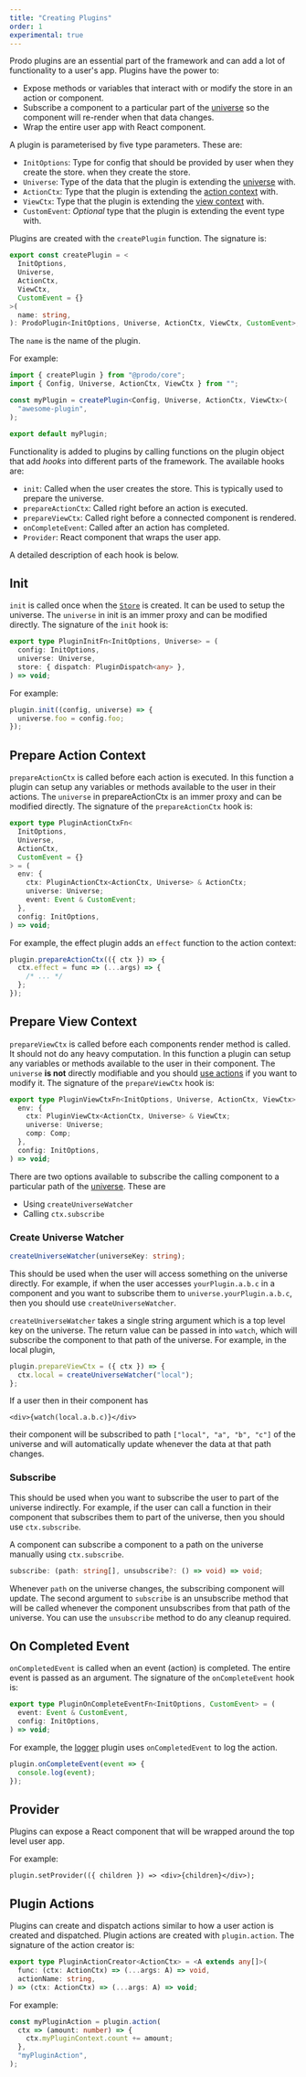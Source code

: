 ```yaml
---
title: "Creating Plugins"
order: 1
experimental: true
---
```


Prodo plugins are an essential part of the framework and can add a lot of
functionality to a user's app. Plugins have the power to:

- Expose methods or variables that interact with or modify the store in an
  action or component.
- Subscribe a component to a particular part of the [universe](./universe) so
  the component will re-render when that data changes.
- Wrap the entire user app with React component.

A plugin is parameterised by five type parameters. These are:

- `InitOptions`: Type for config that should be provided by user when they
  create the store.
  when they create the store.
- `Universe`: Type of the data that the plugin is extending the
  [universe](./universe) with.
- `ActionCtx`: Type that the plugin is extending the [action context](#prepare-action-context) with.
- `ViewCtx`: Type that the plugin is extending the [view context](#prepare-view-context) with.
- `CustomEvent`: _Optional_ type that the plugin is extending the event type with.

Plugins are created with the `createPlugin` function. The signature is:

```ts
export const createPlugin = <
  InitOptions,
  Universe,
  ActionCtx,
  ViewCtx,
  CustomEvent = {}
>(
  name: string,
): ProdoPlugin<InitOptions, Universe, ActionCtx, ViewCtx, CustomEvent>;
```

The `name` is the name of the plugin.

For example:

```ts
import { createPlugin } from "@prodo/core";
import { Config, Universe, ActionCtx, ViewCtx } from "";

const myPlugin = createPlugin<Config, Universe, ActionCtx, ViewCtx>(
  "awesome-plugin",
);

export default myPlugin;
```

Functionality is added to plugins by calling functions on the plugin object that
add _hooks_ into different parts of the framework. The available hooks are:

- `init`: Called when the user creates the store. This is typically used to
  prepare the universe.
- `prepareActionCtx`: Called right before an action is executed.
- `prepareViewCtx`: Called right before a connected component is rendered.
- `onCompleteEvent`: Called after an action has completed.
- `Provider`: React component that wraps the user app.

A detailed description of each hook is below.

## Init

`init` is called once when the [`Store`](/api-reference/store) is created. It
can be used to setup the universe. The `universe` in init is an immer proxy and
can be modified directly. The signature of the `init` hook is:

```ts
export type PluginInitFn<InitOptions, Universe> = (
  config: InitOptions,
  universe: Universe,
  store: { dispatch: PluginDispatch<any> },
) => void;
```

For example:

```ts
plugin.init((config, universe) => {
  universe.foo = config.foo;
});
```

## Prepare Action Context

`prepareActionCtx` is called before each action is executed. In this function a
plugin can setup any variables or methods available to the user in their
actions. The `universe` in prepareActionCtx is an immer proxy and can be
modified directly. The signature of the `prepareActionCtx` hook is:

```ts
export type PluginActionCtxFn<
  InitOptions,
  Universe,
  ActionCtx,
  CustomEvent = {}
> = (
  env: {
    ctx: PluginActionCtx<ActionCtx, Universe> & ActionCtx;
    universe: Universe;
    event: Event & CustomEvent;
  },
  config: InitOptions,
) => void;
```

For example, the effect plugin adds an `effect` function to the action context:

```ts
plugin.prepareActionCtx(({ ctx }) => {
  ctx.effect = func => (...args) => {
    /* ... */
  };
});
```

## Prepare View Context

`prepareViewCtx` is called before each components render method is called. It
should not do any heavy computation. In this function a plugin can setup any
variables or methods available to the user in their component. The `universe`
**is not** directly modifiable and you should [use actions](#plugin-actions) if
you want to modify it. The signature of the `prepareViewCtx` hook is:

```ts
export type PluginViewCtxFn<InitOptions, Universe, ActionCtx, ViewCtx> = (
  env: {
    ctx: PluginViewCtx<ActionCtx, Universe> & ViewCtx;
    universe: Universe;
    comp: Comp;
  },
  config: InitOptions,
) => void;
```

There are two options available to subscribe the calling component to a
particular path of the [universe](./universe). These are

- Using `createUniverseWatcher`
- Calling `ctx.subscribe`

### Create Universe Watcher

```ts
createUniverseWatcher(universeKey: string);
```

This should be used when the user will access something on the universe
directly. For example, if when the user accesses `yourPlugin.a.b.c` in a
component and you want to subscribe them to `universe.yourPlugin.a.b.c`, then
you should use `createUniverseWatcher`.

`createUniverseWatcher` takes a single string argument which is a top level key
on the universe. The return value can be passed in into `watch`, which will
subscribe the component to that path of the universe. For example, in the local
plugin,

```ts
plugin.prepareViewCtx = ({ ctx }) => {
  ctx.local = createUniverseWatcher("local");
};
```

If a user then in their component has

```tsx
<div>{watch(local.a.b.c)}</div>
```

their component will be subscribed to path `["local", "a", "b", "c"]` of the
universe and will automatically update whenever the data at that path changes.

### Subscribe

This should be used when you want to subscribe the user to part of the universe
indirectly. For example, if the user can call a function in their component that
subscribes them to part of the universe, then you should use `ctx.subscribe`.

A component can subscribe a component to a path on the universe manually using `ctx.subscribe`.

```ts
subscribe: (path: string[], unsubscribe?: () => void) => void;
```

Whenever `path` on the universe changes, the subscribing component will update.
The second argument to `subscribe` is an unsubscribe method that will be called
whenever the component unsubscribes from that path of the universe. You can use
the `unsubscribe` method to do any cleanup required.

## On Completed Event

`onCompletedEvent` is called when an event (action) is completed. The entire
event is passed as an argument. The signature of the `onCompleteEvent` hook is:

```ts
export type PluginOnCompleteEventFn<InitOptions, CustomEvent> = (
  event: Event & CustomEvent,
  config: InitOptions,
) => void;
```

For example, the [logger](/plugins/logger) plugin uses `onCompletedEvent` to log the action.

```ts
plugin.onCompleteEvent(event => {
  console.log(event);
});
```

## Provider

Plugins can expose a React component that will be wrapped around the top
level user app.

For example:

```tsx
plugin.setProvider(({ children }) => <div>{children}</div>);
```

## Plugin Actions

Plugins can create and dispatch actions similar to how a user action is created
and dispatched. Plugin actions are created with `plugin.action`. The signature
of the action creator is:

```ts
export type PluginActionCreator<ActionCtx> = <A extends any[]>(
  func: (ctx: ActionCtx) => (...args: A) => void,
  actionName: string,
) => (ctx: ActionCtx) => (...args: A) => void;
```

For example:

```ts
const myPluginAction = plugin.action(
  ctx => (amount: number) => {
    ctx.myPluginContext.count += amount;
  },
  "myPluginAction",
);
```
